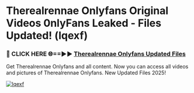 # Therealrennae Onlyfans Original Videos 0nlyFans Leaked - Files Updated! (lqexf)

<h3>🔴 CLICK HERE 🌐==►► <a href="https://tinyurl.com/ehrbuxhb" rel="nofollow">Therealrennae Onlyfans Updated Files</a></h3>

Get Therealrennae Onlyfans and all content. Now you can access all videos and pictures of Therealrennae Onlyfans. New Updated Files 2025!

[![lqexf](https://i.imgur.com/lVYEuWS.gif)](https://tinyurl.com/ehrbuxhb)
